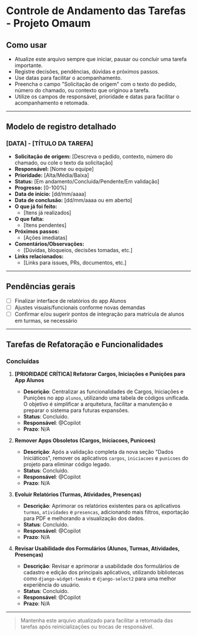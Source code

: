 # Controle de Andamento das Tarefas - Projeto Omaum

## Como usar
- Atualize este arquivo sempre que iniciar, pausar ou concluir uma tarefa importante.
- Registre decisões, pendências, dúvidas e próximos passos.
- Use datas para facilitar o acompanhamento.
- Preencha o campo "Solicitação de origem" com o texto do pedido, número do chamado, ou contexto que originou a tarefa.
- Utilize os campos de responsável, prioridade e datas para facilitar o acompanhamento e retomada.

---

## Modelo de registro detalhado

### [DATA] - [TÍTULO DA TAREFA]
- **Solicitação de origem:** [Descreva o pedido, contexto, número do chamado, ou cole o texto da solicitação]
- **Responsável:** [Nome ou equipe]
- **Prioridade:** [Alta/Média/Baixa]
- **Status:** [Em andamento/Concluída/Pendente/Em validação]
- **Progresso:** [0-100%]
- **Data de início:** [dd/mm/aaaa]
- **Data de conclusão:** [dd/mm/aaaa ou em aberto]
- **O que já foi feito:**
  - [Itens já realizados]
- **O que falta:**
  - [Itens pendentes]
- **Próximos passos:**
  - [Ações imediatas]
- **Comentários/Observações:**
  - [Dúvidas, bloqueios, decisões tomadas, etc.]
- **Links relacionados:**
  - [Links para issues, PRs, documentos, etc.]

---

## Pendências gerais
- [ ] Finalizar interface de relatórios do app Alunos
- [ ] Ajustes visuais/funcionais conforme novas demandas
- [ ] Confirmar e/ou sugerir pontos de integração para matrícula de alunos em turmas, se necessário

---

## Tarefas de Refatoração e Funcionalidades

### Concluídas

1.  **[PRIORIDADE CRÍTICA] Refatorar Cargos, Iniciações e Punições para App Alunos**
    -   **Descrição**: Centralizar as funcionalidades de Cargos, Iniciações e Punições no app `alunos`, utilizando uma tabela de códigos unificada. O objetivo é simplificar a arquitetura, facilitar a manutenção e preparar o sistema para futuras expansões.
    -   **Status**: Concluído.
    -   **Responsável**: @Copilot
    -   **Prazo**: N/A

2.  **Remover Apps Obsoletos (Cargos, Iniciacoes, Punicoes)**
    -   **Descrição**: Após a validação completa da nova seção "Dados Iniciáticos", remover os aplicativos `cargos`, `iniciacoes` e `punicoes` do projeto para eliminar código legado.
    -   **Status**: Concluído.
    -   **Responsável**: @Copilot
    -   **Prazo**: N/A

3.  **Evoluir Relatórios (Turmas, Atividades, Presenças)**
    -   **Descrição**: Aprimorar os relatórios existentes para os aplicativos `turmas`, `atividades` e `presencas`, adicionando mais filtros, exportação para PDF e melhorando a visualização dos dados.
    -   **Status**: Concluído.
    -   **Responsável**: @Copilot
    -   **Prazo**: N/A

4.  **Revisar Usabilidade dos Formulários (Alunos, Turmas, Atividades, Presenças)**
    -   **Descrição**: Revisar e aprimorar a usabilidade dos formulários de cadastro e edição dos principais aplicativos, utilizando bibliotecas como `django-widget-tweaks` e `django-select2` para uma melhor experiência do usuário.
    -   **Status**: Concluído.
    -   **Responsável**: @Copilot
    -   **Prazo**: N/A

---

> Mantenha este arquivo atualizado para facilitar a retomada das tarefas após reinicializações ou trocas de responsável.
